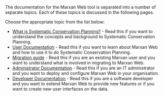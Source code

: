 The documentation for the Marxan Web tool is separated into a number of separate topics. Each of these topics is discussed in the following pages.  

Choose the appropriate topic from the list below:
* [What is Systematic Conservation Planning?](https://andrewcottam.github.io/marxan-web/documentation/docs_concepts.html) - Read this if you want to understand the concepts and background to Systematic Conservation Planning.
* [User Documentation](https://andrewcottam.github.io/marxan-web/documentation/docs_user.html) - Read this if you want to learn about Marxan Web and how to use it to do Systematic Conservation Planning.
* [Migration guide](https://andrewcottam.github.io/marxan-web/documentation/docs_migration.html) - Read this if you are an existing Marxan user and you want to understand what is involved in migrating to Marxan Web.
* [Administrator Documentation](https://andrewcottam.github.io/marxan-web/documentation/docs_admin.html) - Read this if you are an IT administrator and you want to deploy and configure Marxan Web in your organisation.
* [Developer Documentation](https://andrewcottam.github.io/marxan-web/documentation/docs_dev.html) - Read this if you are a software developer and you want to extend Marxan Web to provide new features or if you want to create new user interfaces on the data.
